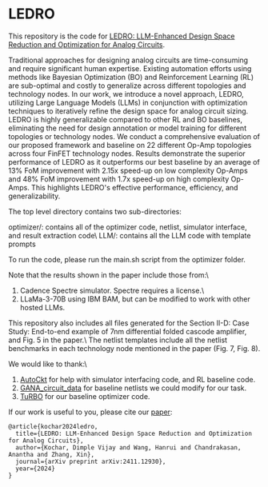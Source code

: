 # LEDRO
This repository is the code for [LEDRO: LLM-Enhanced Design Space Reduction and Optimization for Analog Circuits](https://arxiv.org/abs/2411.12930). 

Traditional approaches for designing analog circuits are time-consuming and require significant human expertise. Existing automation efforts using methods like Bayesian Optimization (BO) and Reinforcement Learning (RL) are sub-optimal and costly to generalize across different topologies and technology nodes. In our work, we introduce a novel approach, LEDRO, utilizing Large Language Models (LLMs) in conjunction with optimization techniques to iteratively refine the design space for analog circuit sizing. LEDRO is highly generalizable compared to other RL and BO baselines, eliminating the need for design annotation or model training for different topologies or technology nodes. We conduct a comprehensive evaluation of our proposed framework and baseline on 22 different Op-Amp topologies across four FinFET technology nodes. Results demonstrate the superior performance of LEDRO as it outperforms our best baseline by an average of 13% FoM improvement with 2.15x speed-up on low complexity Op-Amps and 48% FoM improvement with 1.7x speed-up on high complexity Op-Amps. This highlights LEDRO's effective performance, efficiency, and generalizability.

The top level directory contains two sub-directories:

optimizer/: contains all of the optimizer code, netlist, simulator interface, and result extraction code\\
LLM/: contains all the LLM code with template prompts

To run the code, please run the main.sh script from the optimizer folder.

Note that the results shown in the paper include those from:\\
1) Cadence Spectre simulator. Spectre requires a license.\\
2) LLaMa-3-70B using IBM BAM, but can be modified to work with other hosted LLMs.

This repository also includes all files generated for the Section II-D: Case Study: End-to-end example of 7nm differential folded cascode amplifier, and Fig. 5 in the paper.\\
The netlist templates include all the netlist benchmarks in each technology node mentioned in the paper (Fig. 7, Fig. 8). 

We would like to thank:\\
1) [AutoCkt](https://github.com/ksettaluri6/AutoCkt/) for help with simulator interfacing code, and RL baseline code.
2) [GANA_circuit_data](https://github.com/kkunal1408/GANA_circuit_data) for baseline netlists we could modify for our task.
3) [TuRBO](https://github.com/uber-research/TuRBO/tree/master) for our baseline optimizer code.


If our work is useful to you, please cite our [paper](https://arxiv.org/abs/2411.12930):

```
@article{kochar2024ledro,
  title={LEDRO: LLM-Enhanced Design Space Reduction and Optimization for Analog Circuits},
  author={Kochar, Dimple Vijay and Wang, Hanrui and Chandrakasan, Anantha and Zhang, Xin},
  journal={arXiv preprint arXiv:2411.12930},
  year={2024}
}
  ```


